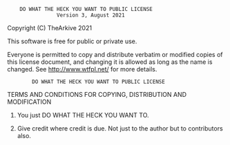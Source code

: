         DO WHAT THE HECK YOU WANT TO PUBLIC LICENSE 
                    Version 3, August 2021

Copyright (C) TheArkive 2021
 
 This software is free for public or private use.
 
 Everyone is permitted to copy and distribute verbatim or modified 
 copies of this license document, and changing it is allowed as long 
 as the name is changed.  See http://www.wtfpl.net/ for more details.

            DO WHAT THE HECK YOU WANT TO PUBLIC LICENSE 
   TERMS AND CONDITIONS FOR COPYING, DISTRIBUTION AND MODIFICATION 

1. You just DO WHAT THE HECK YOU WANT TO.

2. Give credit where credit is due.  Not just to the author but to
contributors also.
